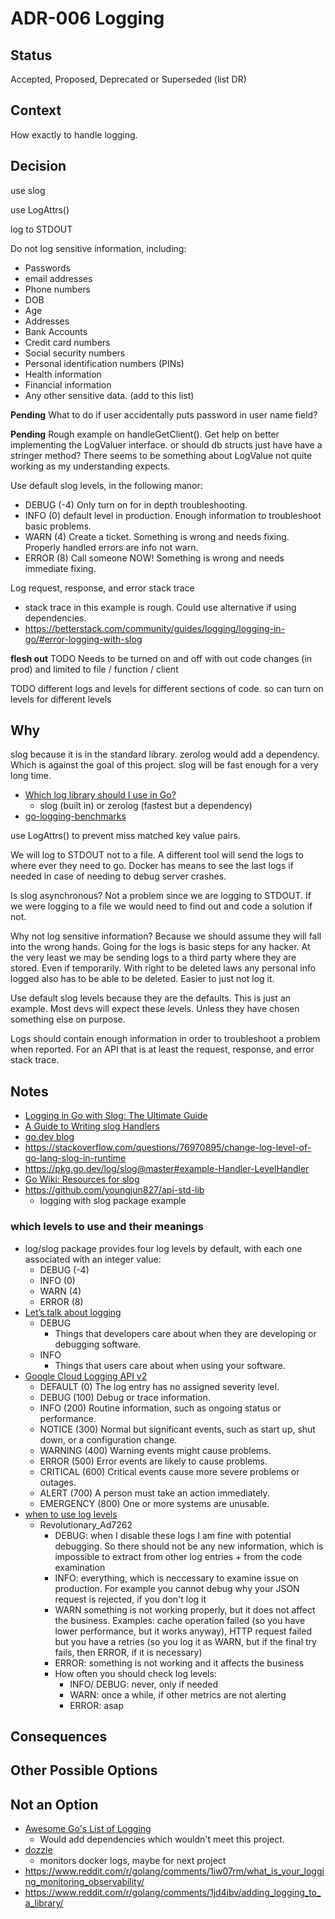 # ADR-006 Logging

## Status

Accepted, Proposed, Deprecated or Superseded (list DR)

## Context

How exactly to handle logging.

## Decision

use slog

use LogAttrs()

log to STDOUT

Do not log sensitive information, including:
- Passwords
- email addresses
- Phone numbers
- DOB
- Age
- Addresses
- Bank Accounts
- Credit card numbers
- Social security numbers
- Personal identification numbers (PINs)
- Health information
- Financial information
- Any other sensitive data. (add to this list)

**Pending** What to do if user accidentally puts password in user name field?

**Pending** Rough example on handleGetClient(). Get help on better implementing
the LogValuer interface. or should db structs just have have a stringer method?
There seems to be something about LogValue not quite working as my understanding expects.

Use default slog levels, in the following manor:
  - DEBUG (-4) Only turn on for in depth troubleshooting.
  - INFO (0) default level in production. Enough information to troubleshoot basic problems.
  - WARN (4) Create a ticket. Something is wrong and needs fixing. Properly handled errors are info not warn.
  - ERROR (8) Call someone NOW! Something is wrong and needs immediate fixing.

Log request, response, and error stack trace
- stack trace in this example is rough. Could use alternative if using dependencies.
- https://betterstack.com/community/guides/logging/logging-in-go/#error-logging-with-slog


**flesh out**
TODO Needs to be turned on and off with out code changes (in prod) and limited to file /  function / client

TODO different logs and levels for different sections of code. so can turn on levels for different levels

## Why

slog because it is in the standard library. zerolog would add a dependency. 
Which is against the goal of this project. slog will be fast enough for a very
long time.
- [Which log library should I use in Go?](https://www.bytesizego.com/blog/which-log-library-go)
  - slog (built in) or zerolog (fastest but a dependency)
- [go-logging-benchmarks ](https://github.com/betterstack-community/go-logging-benchmarks)

use LogAttrs() to prevent miss matched key value pairs.

We will log to STDOUT not to a file. A different tool will send the logs to where
ever they need to go. Docker has means to see the last logs if needed in case of
needing to debug server crashes.

Is slog asynchronous? Not a problem since we are logging to STDOUT. If we were
logging to a file we would need to find out and code a solution if not.

Why not log sensitive information? Because we should assume they will fall into
the wrong hands. Going for the logs is basic steps for any hacker. At the very
least we may be sending logs to a third party where they
are stored. Even if temporarily. With right to be deleted laws any personal info
logged also has to be able to be deleted. Easier to just not log it.

Use default slog levels because they are the defaults. This is just an example.
Most devs will expect these levels. Unless they have chosen something else on purpose.

Logs should contain enough information in order to troubleshoot a problem when reported.
For an API that is at least the request, response, and error stack trace.

## Notes

- [Logging in Go with Slog: The Ultimate Guide](https://betterstack.com/community/guides/logging/logging-in-go/)
- [A Guide to Writing slog Handlers](https://github.com/golang/example/blob/master/slog-handler-guide/README.md)
- [go.dev blog](https://go.dev/blog/slog)
- https://stackoverflow.com/questions/76970895/change-log-level-of-go-lang-slog-in-runtime
- https://pkg.go.dev/log/slog@master#example-Handler-LevelHandler
- [Go Wiki: Resources for slog](https://go.dev/wiki/Resources-for-slog)
- https://github.com/youngjun827/api-std-lib
  - logging with slog package example

### which levels to use and their meanings

- log/slog package provides four log levels by default, with each one associated with an integer value:
  - DEBUG (-4)
  - INFO (0)
  - WARN (4)
  - ERROR (8)
- [Let’s talk about logging](https://dave.cheney.net/2015/11/05/lets-talk-about-logging)
  - DEBUG
    - Things that developers care about when they are developing or debugging software.
  - INFO
    - Things that users care about when using your software.
- [Google Cloud Logging API v2](https://cloud.google.com/logging/docs/reference/v2/rest/v2/LogEntry)
  - DEFAULT 	(0) The log entry has no assigned severity level.
  - DEBUG 	(100) Debug or trace information.
  - INFO 	(200) Routine information, such as ongoing status or performance.
  - NOTICE 	(300) Normal but significant events, such as start up, shut down, or a configuration change.
  - WARNING 	(400) Warning events might cause problems.
  - ERROR 	(500) Error events are likely to cause problems.
  - CRITICAL 	(600) Critical events cause more severe problems or outages.
  - ALERT 	(700) A person must take an action immediately.
  - EMERGENCY 	(800) One or more systems are unusable.
- [when to use log levels](https://www.reddit.com/r/golang/comments/1ctaz7n/when_to_use_slog_levels/)
  - Revolutionary_Ad7262
    - DEBUG: when I disable these logs I am fine with potential debugging. So there should not be any new information, which is impossible to extract from other log entries + from the code examination
    - INFO: everything, which is neccessary to examine issue on production. For example you cannot debug why your JSON request is rejected, if you don't log it
    - WARN something is not working properly, but it does not affect the business. Examples: cache operation failed (so you have lower performance, but it works anyway), HTTP request failed but you have a retries (so you log it as WARN, but if the final try fails, then ERROR, if it is necessary)
    - ERROR: something is not working and it affects the business
    - How often you should check log levels:
      - INFO/ DEBUG: never, only if needed
      - WARN: once a while, if other metrics are not alerting
      - ERROR: asap

## Consequences


## Other Possible Options



## Not an Option
- [Awesome Go's List of Logging](https://github.com/avelino/awesome-go?tab=readme-ov-file#logging)
  - Would add dependencies which wouldn't meet this project.
- [dozzle](https://github.com/amir20/dozzle)
  - monitors docker logs, maybe for next project
- https://www.reddit.com/r/golang/comments/1iw07rm/what_is_your_logging_monitoring_observability/
- https://www.reddit.com/r/golang/comments/1jd4ibv/adding_logging_to_a_library/

